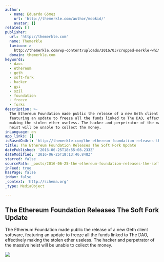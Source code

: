 ```yaml
---
author:
  - name: Eduardo Gómez
    url: 'http://themerkle.com/author/mookid/'
    avatar: {}
related: []
publisher:
  url: 'http://themerkle.com'
  name: Themerkle
  favicon: >-
    http://themerkle.com/wp-content/uploads/2016/03/cropped-merkle-white-1-192x192.png
  domain: themerkle.com
keywords:
  - daos
  - ethereum
  - geth
  - soft-fork
  - hacker
  - gyi
  - szil
  - foundation
  - freeze
  - forks
description: >-
  The Ethereum Foundation made public the release of a new Geth client software,
  featuring an update to freeze all the funds linked to The DAO, effectively
  making the stolen ether useless. The hacker and perpetrator of the massive
  heist will be unable to collect the money.
inLanguage: en
app_links: []
isBasedOnUrl: 'http://themerkle.com/the-ethereum-foundation-releases-the-soft-fork-update/'
title: The Ethereum Foundation Releases The Soft Fork Update
datePublished: '2016-06-25T18:55:08.233Z'
dateModified: '2016-06-25T18:13:40.848Z'
starred: false
sourcePath: _posts/2016-06-25-the-ethereum-foundation-releases-the-soft-fork-update.md
inFeed: true
hasPage: false
inNav: false
_context: 'http://schema.org'
_type: MediaObject

---
```

<article style=""><h1>The Ethereum Foundation Releases The Soft Fork Update</h1><p>The Ethereum Foundation made public the release of a new Geth client software, featuring an update to freeze all the funds linked to The DAO, effectively making the stolen ether useless. The hacker and perpetrator of the massive heist will be unable to collect the money.</p><img src="http://themerkle.com/wp-content/uploads/2016/03/ethereum-mining-centralized.jpg" /></article>